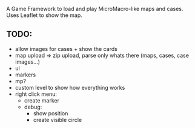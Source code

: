 A Game Framework to load and play MicroMacro-like maps and cases.
Uses Leaflet to show the map.

## TODO:
- allow images for cases + show the cards
- map upload => zip upload, parse only whats there (maps, cases, case images...) 
- ui
- markers
- mp?
- custom level to show how everything works
- right click menu:
    - create marker
    - debug:
        - show position
        - create visible circle 
